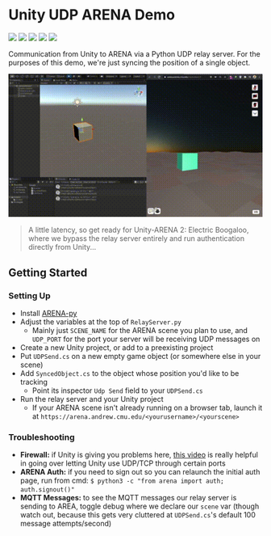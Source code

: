 # Unity UDP ARENA Demo
<img src="https://img.shields.io/badge/python-3.9-blue" /> <img src="https://img.shields.io/badge/unity-2019.4.18f1-blue"> <img src="https://img.shields.io/badge/ARENA-0.1.18-blue" /> <img src="https://img.shields.io/badge/maintained%3F-yes-green" /> <img src="https://img.shields.io/github/issues/OliviaLynn/Unity-UDP-ARENA-Demo" />

 Communication from Unity to ARENA via a Python UDP relay server. For the purposes of this demo, we're just syncing the position of a single object.

<img src="https://raw.githubusercontent.com/OliviaLynn/Unity-UDP-ARENA-Demo/main/video2.gif" />

>A little latency, so get ready for Unity-ARENA 2: Electric Boogaloo, where we bypass the relay server entirely and run authentication directly from Unity...

## Getting Started

### Setting Up
- Install [ARENA-py](https://github.com/conix-center/ARENA-py)
- Adjust the variables at the top of `RelayServer.py`
    - Mainly just `SCENE_NAME` for the ARENA scene you plan to use, and `UDP_PORT` for the port your server will be receiving UDP messages on
- Create a new Unity project, or add to a preexisting project
- Put `UDPSend.cs` on a new empty game object (or somewhere else in your scene)
- Add `SyncedObject.cs` to the object whose position you'd like to be tracking
    - Point its inspector `Udp Send` field to your `UDPSend.cs`
- Run the relay server and your Unity project
    - If your ARENA scene isn't already running on a browser tab, launch it at `https://arena.andrew.cmu.edu/<yourusername>/<yourscene>`

### Troubleshooting
- **Firewall:** if Unity is giving you problems here, [this video](https://www.youtube.com/watch?v=gVA-NvX_aR8&t=5s) is really helpful in going over letting Unity use UDP/TCP through certain ports
- **ARENA Auth:** if you need to sign out so you can relaunch the initial auth page, run from cmd:  `$ python3 -c "from arena import auth; auth.signout()"`
- **MQTT Messages:** to see the MQTT messages our relay server is sending to AREA, toggle debug where we declare our `scene` var (though watch out, because this gets very cluttered at `UDPSend.cs`'s default 100 message attempts/second)
